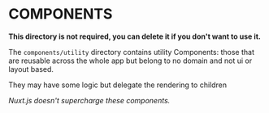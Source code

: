 # COMPONENTS

**This directory is not required, you can delete it if you don't want to use it.**

The `components/utility` directory contains utility Components:
those that are reusable across the whole app but belong to no domain and not ui or layout based.

They may have some logic but delegate the rendering to children 

_Nuxt.js doesn't supercharge these components._
